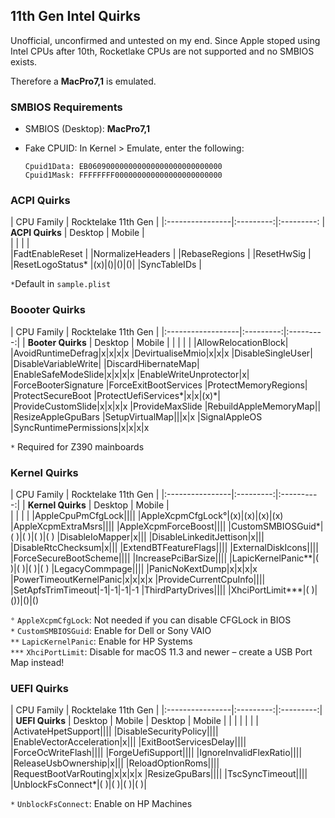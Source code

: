 ## 11th Gen Intel Quirks

Unofficial, unconfirmed and untested on my end. Since Apple stoped using Intel CPUs after 10th, Rocketlake CPUs are not supported and no SMBIOS exists.

Therefore a **MacPro7,1** is emulated. 

### SMBIOS Requirements

- SMBIOS (Desktop): **MacPro7,1**
- Fake CPUID: In Kernel > Emulate, enter the following:

	```text
	Cpuid1Data: EB060900000000000000000000000000
	Cpuid1Mask: FFFFFFFF000000000000000000000000
	```

### ACPI Quirks    
| CPU Family      | Rocktelake  11th Gen | 
|:----------------|:---------:|:---------:
| **ACPI Quirks** | Desktop   | Mobile   |      
|			        |           | 		    |  
|FadtEnableReset  |
|NormalizeHeaders |
|RebaseRegions    |
|ResetHwSig       | 
|ResetLogoStatus* |(x)|()|()|()|
|SyncTableIDs     |

`*`Default in `sample.plist`

### Boooter Quirks
| CPU Family        | Rocktelake  11th Gen | 
|:------------------|:---------:|:---------:|
| **Booter Quirks** | Desktop   | Mobile   |
|			          |			  | 		   |
|AllowRelocationBlock|
|AvoidRuntimeDefrag|x|x|x|x
|DevirtualiseMmio|x|x|x
|DisableSingleUser|
|DisableVariableWrite|
|DiscardHibernateMap|
|EnableSafeModeSlide|x|x|x|x
|EnableWriteUnprotector|x|
|ForceBooterSignature
|ForceExitBootServices
|ProtectMemoryRegions|
|ProtectSecureBoot
|ProtectUefiServices*|x|x|(x)*|
|ProvideCustomSlide|x|x|x|x
|ProvideMaxSlide
|RebuildAppleMemoryMap||
|ResizeAppleGpuBars
|SetupVirtualMap|||x|x
|SignalAppleOS
|SyncRuntimePermissions|x|x|x|x

`*` Required for Z390 mainboards

### Kernel Quirks
| CPU Family      | Rocktelake  11th Gen   | 
|:----------------|:---------:|:----------:|
| **Kernel Quirks** | Desktop     | Mobile |      
|                   |             |        |
|AppleCpuPmCfgLock||||
|AppleXcpmCfgLock°|(x)|(x)|(x)|(x)
|AppleXcpmExtraMsrs||||
|AppleXcpmForceBoost||||
|CustomSMBIOSGuid*|( )|( )|( )|( )
|DisableIoMapper|x|||
|DisableLinkeditJettison|x|||
|DisableRtcChecksum|x|||
|ExtendBTFeatureFlags||||
|ExternalDiskIcons||||
|ForceSecureBootScheme||||
|IncreasePciBarSize||||
|LapicKernelPanic**|( )|( )|( )|( )
|LegacyCommpage||||
|PanicNoKextDump|x|x|x|x
|PowerTimeoutKernelPanic|x|x|x|x
|ProvideCurrentCpuInfo||||
|SetApfsTrimTimeout|-1|-1|-1|-1
|ThirdPartyDrives||||
|XhciPortLimit***|( )|())|()|()

`°` `AppleXcpmCfgLock`: Not needed if you can disable CFGLock in BIOS</br>
`*` `CustomSMBIOSGuid`: Enable for Dell or Sony VAIO</br>
`**` `LapicKernelPanic`: Enable for HP Systems</br>
`***` `XhciPortLimit`: Disable for macOS 11.3 and newer – create a USB Port Map instead!

### UEFI Quirks
| CPU Family      | Rocktelake 11th Gen | 
|:----------------|:---------:|:---------:|
| **UEFI Quirks** | Desktop      | Mobile         | Desktop    | Mobile      |
|			        |	             |                |            |             |
|ActivateHpetSupport||||
|DisableSecurityPolicy||||
|EnableVectorAcceleration|x|||
|ExitBootServicesDelay||||
|ForceOcWriteFlash||||
|ForgeUefiSupport||||
|IgnoreInvalidFlexRatio||||
|ReleaseUsbOwnership|x|||
|ReloadOptionRoms||||
|RequestBootVarRouting|x|x|x|x
|ResizeGpuBars||||
|TscSyncTimeout||||
|UnblockFsConnect*|( )|( )|( )|( )|

`*` `UnblockFsConnect`: Enable on HP Machines
</details>
